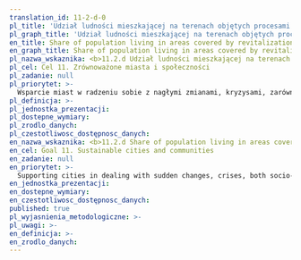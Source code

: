 ```yaml
---
translation_id: 11-2-d-0
pl_title: 'Udział ludności mieszkającej na terenach objętych procesami rewitalizacji w ogólnej liczbie ludności na obszarach miejskich'
pl_graph_title: 'Udział ludności mieszkającej na terenach objętych procesami rewitalizacji w ogólnej liczbie ludności na obszarach miejskich'
en_title: Share of population living in areas covered by revitalization processes in the total population in urban areas
en_graph_title: Share of population living in areas covered by revitalization processes in the total population in urban areas
pl_nazwa_wskaznika: <b>11.2.d Udział ludności mieszkającej na terenach objętych procesami rewitalizacji w ogólnej liczbie ludności na obszarach miejskich</b>
pl_cel: Cel 11. Zrównoważone miasta i społeczności
pl_zadanie: null
pl_priorytet: >-
  Wsparcie miast w radzeniu sobie z nagłymi zmianami, kryzysami, zarówno społeczno-gospodarczymi, jak i natury środowiskowej oraz zagwarantowanie mieszkańcom bezpieczeństwa i wysokiej jakości życia
pl_definicja: >-
pl_jednostka_prezentacji:
pl_dostepne_wymiary:
pl_zrodlo_danych:
pl_czestotliwosc_dostępnosc_danych:
en_nazwa_wskaznika: <b>11.2.d Share of population living in areas covered by revitalization processes in the total population in urban areas</b>
en_cel: Goal 11. Sustainable cities and communities
en_zadanie: null
en_priorytet: >-
  Supporting cities in dealing with sudden changes, crises, both socio-economic and environmental, and guaranteeing safety and high quality of life for inhabitants
en_jednostka_prezentacji:
en_dostepne_wymiary:
en_czestotliwosc_dostępnosc_danych:
published: true
pl_wyjasnienia_metodologiczne: >-
pl_uwagi: >-
en_definicja: >-
en_zrodlo_danych:
---
```

